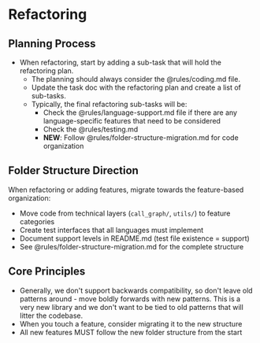 # Refactoring

## Planning Process

- When refactoring, start by adding a sub-task that will hold the refactoring plan.
  - The planning should always consider the @rules/coding.md file.
  - Update the task doc with the refactoring plan and create a list of sub-tasks.
  - Typically, the final refactoring sub-tasks will be:
    - Check the @rules/language-support.md file if there are any language-specific features that need to be considered
    - Check the @rules/testing.md
    - **NEW**: Follow @rules/folder-structure-migration.md for code organization

## Folder Structure Direction

When refactoring or adding features, migrate towards the feature-based organization:
- Move code from technical layers (`call_graph/`, `utils/`) to feature categories
- Create test interfaces that all languages must implement
- Document support levels in README.md (test file existence = support)
- See @rules/folder-structure-migration.md for the complete structure

## Core Principles

- Generally, we don't support backwards compatibility, so don't leave old patterns around - move boldly forwards with new patterns. This is a very new library and we don't want to be tied to old patterns that will litter the codebase.
- When you touch a feature, consider migrating it to the new structure
- All new features MUST follow the new folder structure from the start
